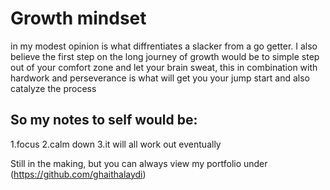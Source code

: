 # **Growth mindset**
in my modest opinion is what diffrentiates a slacker from a go getter. I also believe the first step on the long journey of growth would be to simple step out of your comfort zone and let your brain sweat, this in combination with hardwork and perseverance is what will get you your jump start and also catalyze the process 

## So my notes to self would be:
1.focus 
2.calm down 
3.it will all work out eventually

Still in the making, but you can always view my portfolio under (https://github.com/ghaithalaydi)
